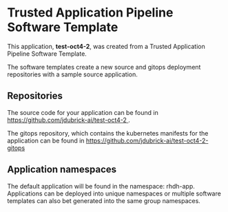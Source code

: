 # Trusted Application Pipeline Software Template

This application, **test-oct4-2**, was created from a Trusted Application Pipeline Software Template.

The software templates create a new source and gitops deployment repositories with a sample source application. 

## Repositories

The source code for your application can be found in [https://github.com/jdubrick-ai/test-oct4-2 ](https://github.com/jdubrick-ai/test-oct4-2 ).
 
The gitops repository, which contains the kubernetes manifests for the application can be found in 
[https://github.com/jdubrick-ai/test-oct4-2-gitops ](https://github.com/jdubrick-ai/test-oct4-2-gitops ) 

## Application namespaces 

The default application will be found in the namespace: rhdh-app. Applications can be deployed into unique namespaces or multiple software templates can also bet generated into the same group namespaces.  